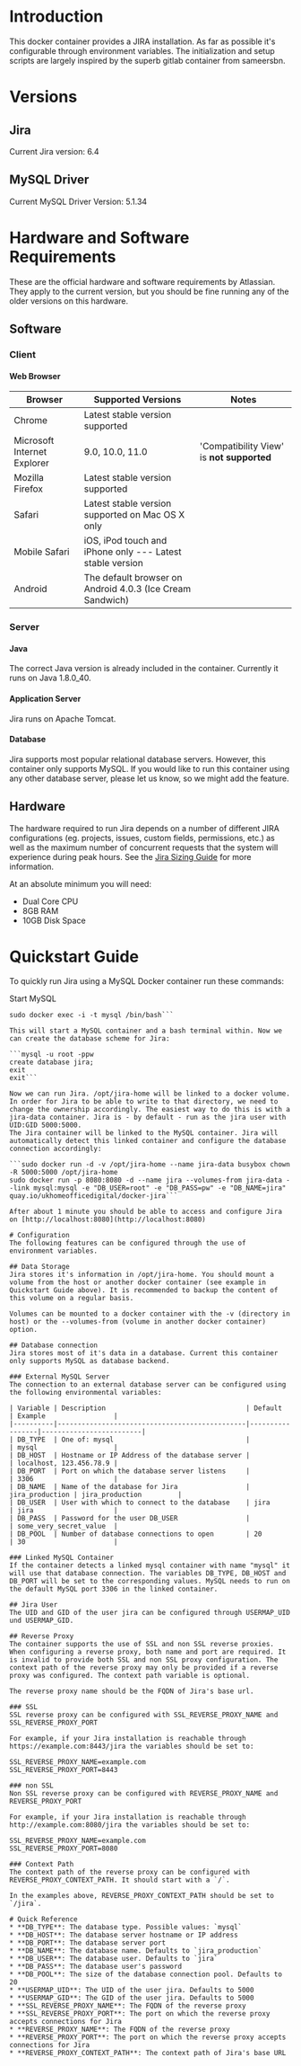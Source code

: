 # Introduction
This docker container provides a JIRA installation. As far as possible it's configurable through environment variables. The initialization and setup scripts are largely inspired by the superb gitlab container from sameersbn.

# Versions
## Jira
Current Jira version: 6.4

## MySQL Driver
Current MySQL Driver Version: 5.1.34

# Hardware and Software Requirements
These are the official hardware and software requirements by Atlassian. They apply to the current version, but you should be fine running any of the older versions on this hardware.

## Software
### Client
#### Web Browser
| Browser                     | Supported Versions                                        | Notes                                     |
|-----------------------------|-----------------------------------------------------------|-------------------------------------------|
| Chrome                      | Latest stable version supported                           |                                           |
| Microsoft Internet Explorer | 9.0, 10.0, 11.0                                           | 'Compatibility View' is **not supported** |
| Mozilla Firefox             | Latest stable version supported                           |                                           |
| Safari                      | Latest stable version supported on Mac OS X only          |                                           |
| Mobile Safari               | iOS, iPod touch and iPhone only --- Latest stable version |                                           |
| Android                     | The default browser on Android 4.0.3 (Ice Cream Sandwich) |                                           |

### Server
#### Java
The correct Java version is already included in the container. Currently it runs on Java 1.8.0_40.

#### Application Server
Jira runs on Apache Tomcat.

#### Database
Jira supports most popular relational database servers. However, this container only supports MySQL. If you would like to run this container using any other database server, please let us know, so we might add the feature.

## Hardware
The hardware required to run Jira depends on a number of different JIRA configurations (eg. projects, issues, custom fields, permissions, etc.) as well as the maximum number of concurrent requests that the system will experience during peak hours. See the [Jira Sizing Guide](https://confluence.atlassian.com/display/ENTERPRISE/JIRA+Sizing+Guide) for more information.

At an absolute minimum you will need:

* Dual Core CPU
* 8GB RAM
* 10GB Disk Space

# Quickstart Guide
To quickly run Jira using a MySQL Docker container run these commands:

Start MySQL

```sudo docker run -d --name mysql -e MYSQL_ROOT_PASSWORD=pw mysql
sudo docker exec -i -t mysql /bin/bash```

This will start a MySQL container and a bash terminal within. Now we can create the database scheme for Jira:

```mysql -u root -ppw
create database jira;
exit
exit```

Now we can run Jira. /opt/jira-home will be linked to a docker volume. In order for Jira to be able to write to that directory, we need to change the ownership accordingly. The easiest way to do this is with a jira-data container. Jira is - by default - run as the jira user with UID:GID 5000:5000.
The Jira container will be linked to the MySQL container. Jira will automatically detect this linked container and configure the database connection accordingly:

```sudo docker run -d -v /opt/jira-home --name jira-data busybox chown -R 5000:5000 /opt/jira-home
sudo docker run -p 8080:8080 -d --name jira --volumes-from jira-data --link mysql:mysql -e "DB_USER=root" -e "DB_PASS=pw" -e "DB_NAME=jira" quay.io/ukhomeofficedigital/docker-jira```

After about 1 minute you should be able to access and configure Jira on [http://localhost:8080](http://localhost:8080)

# Configuration
The following features can be configured through the use of environment variables.

## Data Storage
Jira stores it's information in /opt/jira-home. You should mount a volume from the host or another docker container (see example in Quickstart Guide above). It is recommended to backup the content of this volume on a regular basis.

Volumes can be mounted to a docker container with the -v (directory in host) or the --volumes-from (volume in another docker container) option.

## Database connection
Jira stores most of it's data in a database. Current this container only supports MySQL as database backend.

### External MySQL Server
The connection to an external database server can be configured using the following environmental variables:

| Variable | Description                                   | Default         | Example                 |
|----------|-----------------------------------------------|-----------------|-------------------------|
| DB_TYPE  | One of: mysql                                 |                 | mysql                   |
| DB_HOST  | Hostname or IP Address of the database server |                 | localhost, 123.456.78.9 |
| DB_PORT  | Port on which the database server listens     |                 | 3306                    |
| DB_NAME  | Name of the database for Jira                 | jira_production | jira_production         |
| DB_USER  | User with which to connect to the database    | jira            | jira                    |
| DB_PASS  | Password for the user DB_USER                 |                 | some_very_secret_value  |
| DB_POOL  | Number of database connections to open        | 20              | 30                      |

### Linked MySQL Container
If the container detects a linked mysql container with name "mysql" it will use that database connection. The variables DB_TYPE, DB_HOST and DB_PORT will be set to the corresponding values. MySQL needs to run on the default MySQL port 3306 in the linked container.

## Jira User
The UID and GID of the user jira can be configured through USERMAP_UID und USERMAP_GID.

## Reverse Proxy
The container supports the use of SSL and non SSL reverse proxies. When configuring a reverse proxy, both name and port are required. It is invalid to provide both SSL and non SSL proxy configuration. The context path of the reverse proxy may only be provided if a reverse proxy was configured. The context path variable is optional.

The reverse proxy name should be the FQDN of Jira's base url.

### SSL
SSL reverse proxy can be configured with SSL_REVERSE_PROXY_NAME and SSL_REVERSE_PROXY_PORT

For example, if your Jira installation is reachable through https://example.com:8443/jira the variables should be set to:

SSL_REVERSE_PROXY_NAME=example.com
SSL_REVERSE_PROXY_PORT=8443

### non SSL
Non SSL reverse proxy can be configured with REVERSE_PROXY_NAME and REVERSE_PROXY_PORT

For example, if your Jira installation is reachable through http://example.com:8080/jira the variables should be set to:

SSL_REVERSE_PROXY_NAME=example.com
SSL_REVERSE_PROXY_PORT=8080

### Context Path
The context path of the reverse proxy can be configured with REVERSE_PROXY_CONTEXT_PATH. It should start with a `/`.

In the examples above, REVERSE_PROXY_CONTEXT_PATH should be set to `/jira`.

# Quick Reference
* **DB_TYPE**: The database type. Possible values: `mysql`
* **DB_HOST**: The database server hostname or IP address
* **DB_PORT**: The database server port
* **DB_NAME**: The database name. Defaults to `jira_production`
* **DB_USER**: The database user. Defaults to `jira`
* **DB_PASS**: The database user's password
* **DB_POOL**: The size of the database connection pool. Defaults to 20
* **USERMAP_UID**: The UID of the user jira. Defaults to 5000
* **USERMAP_GID**: The GID of the user jira. Defaults to 5000
* **SSL_REVERSE_PROXY_NAME**: The FQDN of the reverse proxy
* **SSL_REVERSE_PROXY_PORT**: The port on which the reverse proxy accepts connections for Jira
* **REVERSE_PROXY_NAME**: The FQDN of the reverse proxy
* **REVERSE_PROXY_PORT**: The port on which the reverse proxy accepts connections for Jira
* **REVERSE_PROXY_CONTEXT_PATH**: The context path of Jira's base URL

